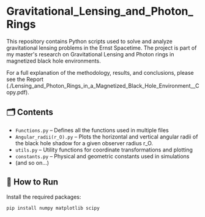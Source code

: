# Gravitational_Lensing_and_Photon_Rings

This repository contains Python scripts used to solve and analyze gravitational lensing problems in the Ernst Spacetime. The project is part of my master's research on Gravitational Lensing and Photon rings in magnetized black hole environments.

For a full explanation of the methodology, results, and conclusions, please see the Report (./Lensing_and_Photon_Rings_in_a_Magnetized_Black_Hole_Environment__Copy.pdf).

## 🗂 Contents

- `Functions.py` – Defines all the functions used in multiple files
- `Angular_radii(r_O).py` – Plots the horizontal and vertical angular radii of the black hole shadow for a given observer radius r_O.
- `utils.py` – Utility functions for coordinate transformations and plotting
- `constants.py` – Physical and geometric constants used in simulations
- (and so on...)

## 🚀 How to Run

Install the required packages:

```bash
pip install numpy matplotlib scipy

